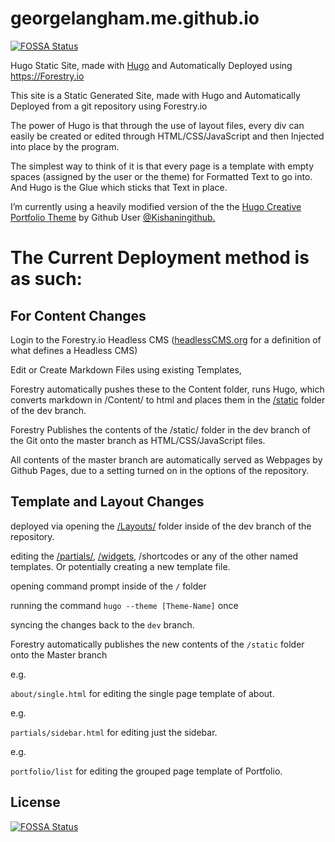 # georgelangham.me.github.io
[![FOSSA Status](https://app.fossa.io/api/projects/git%2Bhttps%3A%2F%2Fgithub.com%2FGeorgeWL%2Fgeorgelangham.me.github.io.svg?type=shield)](https://app.fossa.io/projects/git%2Bhttps%3A%2F%2Fgithub.com%2FGeorgeWL%2Fgeorgelangham.me.github.io?ref=badge_shield)


Hugo Static Site, made with [Hugo](https://gohugo.io) and Automatically Deployed using https://Forestry.io

This site is a Static Generated Site, made with Hugo and Automatically Deployed from a git repository using Forestry.io

The power of Hugo is that through the use of layout files, every div can easily be created or edited through HTML/CSS/JavaScript and then Injected into place by the program.

The simplest way to think of it is that every page is a template with empty spaces (assigned by the user or the theme) for Formatted Text to go into. And Hugo is the Glue which sticks that Text in place.

I’m currently using a heavily modified version of the the [Hugo Creative Portfolio Theme](https://github.com/kishaningithub/hugo-creative-portfolio-theme) by Github User [@Kishaningithub.](https://github.com/kishaningithub)

# The Current Deployment method is as such:

## For Content Changes

Login to the Forestry.io Headless CMS ([headlessCMS.org](//headlesscms.org) for a definition of what defines a Headless CMS)

Edit or Create Markdown Files using existing Templates, 

Forestry automatically pushes these to the Content folder, runs Hugo, which converts markdown in /Content/ to html and places them in the [/static](https://github.com/GeorgeWL/georgelangham.me.github.io/tree/dev/static) folder of the dev branch.

Forestry Publishes the contents of the /static/ folder in the dev branch of the Git onto the master branch as HTML/CSS/JavaScript files.

All contents of the master branch are automatically served as Webpages by Github Pages, due to a setting turned on in the options of the repository.

## Template and Layout Changes

deployed via opening the [/Layouts/](https://github.com/GeorgeWL/georgelangham.me.github.io/tree/dev/layouts) folder inside of the dev branch of the repository.

editing the [/partials/](https://github.com/GeorgeWL/georgelangham.me.github.io/tree/dev/layouts/partials), [/widgets](https://github.com/GeorgeWL/georgelangham.me.github.io/tree/dev/layouts/partials/widgets), /shortcodes or any of the other named templates.   Or potentially creating a new template file.

opening command prompt inside of the `/` folder

running the command `hugo --theme [Theme-Name]` once

syncing the changes back to the `dev` branch.

Forestry automatically publishes the new contents of the `/static` folder onto the Master branch

e.g.

`about/single.html` for editing the single page template of about.

e.g.

`partials/sidebar.html` for editing just the sidebar.

e.g.

`portfolio/list` for editing the grouped page template of Portfolio.


## License
[![FOSSA Status](https://app.fossa.io/api/projects/git%2Bhttps%3A%2F%2Fgithub.com%2FGeorgeWL%2Fgeorgelangham.me.github.io.svg?type=large)](https://app.fossa.io/projects/git%2Bhttps%3A%2F%2Fgithub.com%2FGeorgeWL%2Fgeorgelangham.me.github.io?ref=badge_large)